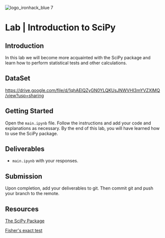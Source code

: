 ![logo_ironhack_blue 7](https://user-images.githubusercontent.com/23629340/40541063-a07a0a8a-601a-11e8-91b5-2f13e4e6b441.png)

# Lab | Introduction to SciPy

## Introduction

In this lab we will become more acquainted with the SciPy package and learn how to perform statistical tests and other calculations.

## DataSet
https://drive.google.com/file/d/1qhAElQZyGN0YLQKUsJNWVHI3mYVZXlMQ/view?usp=sharing

## Getting Started

Open the `main.ipynb` file. Follow the instructions and add your code and explanations as necessary. By the end of this lab, you will have learned how to use the SciPy package.

## Deliverables

- `main.ipynb` with your responses.

## Submission

Upon completion, add your deliverables to git. Then commit git and push your branch to the remote.

## Resources

[The SciPy Package](https://docs.scipy.org/doc/scipy/reference/index.html)

[Fisher's exact test](https://en.wikipedia.org/wiki/Fisher%27s_exact_test)
